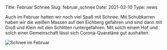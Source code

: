 Title: Februar Schnee
Slug: februar_schnee
Date: 2021-02-10
Type: news

Auch im Februar hatten wir noch viel Spaß mit Schnee. Mit Schubkarren haben wir die weißen Massen auf den Eichberg gefahren und sind dann mit Groß und Klein mit den Schlitten runtergefahren.
Mit solch einem Hof und solch einer Gemeinschaft lässt sich Corona-Quaratäne gut aushalten.

<img src="/images/21_feb.png" alt="Schnee im Februar"/>
